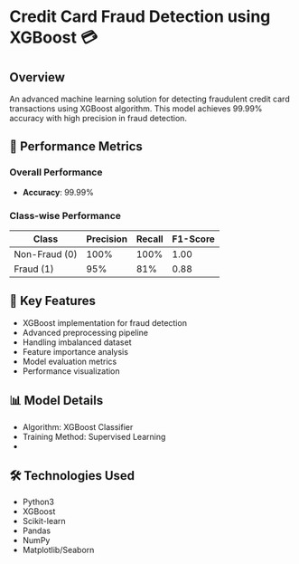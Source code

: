 # Credit Card Fraud Detection using XGBoost 💳

## Overview
An advanced machine learning solution for detecting fraudulent credit card transactions using XGBoost algorithm. This model achieves 99.99% accuracy with high precision in fraud detection.

## 🎯 Performance Metrics
### Overall Performance
- **Accuracy**: 99.99%

### Class-wise Performance
| Class | Precision | Recall | F1-Score |
|-------|-----------|--------|-----------|
| Non-Fraud (0) | 100% | 100% | 1.00 |
| Fraud (1) | 95% | 81% | 0.88 |

## 🔑 Key Features
- XGBoost implementation for fraud detection
- Advanced preprocessing pipeline
- Handling imbalanced dataset
- Feature importance analysis
- Model evaluation metrics
- Performance visualization

## 📊 Model Details
- Algorithm: XGBoost Classifier
- Training Method: Supervised Learning
- 
## 🛠️ Technologies Used
- Python3
- XGBoost
- Scikit-learn
- Pandas
- NumPy
- Matplotlib/Seaborn
